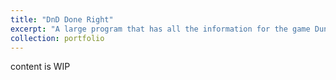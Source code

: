 ```yaml
---
title: "DnD Done Right"
excerpt: "A large program that has all the information for the game Dungeon's and Dragons in one place"
collection: portfolio
---
```


content is WIP